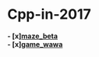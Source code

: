 # Cpp-in-2017
**- [x][maze_beta](https://github.com/OrionPaxxx/C-in-2017/blob/master/game_maze/maze_beta.cpp)**    
**- [x][game_wawa](https://github.com/OrionPaxxx/C-in-2017/tree/master/game_wawa)**
